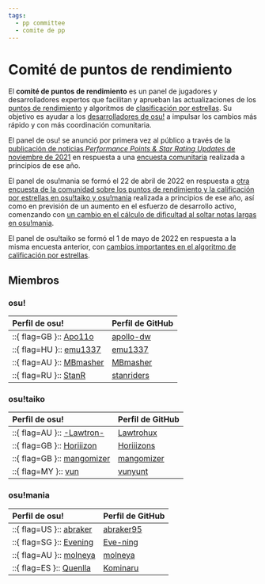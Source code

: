 ```yaml
---
tags:
  - pp committee
  - comite de pp
---
```


# Comité de puntos de rendimiento

El **comité de puntos de rendimiento** es un panel de jugadores y desarrolladores expertos que facilitan y aprueban las actualizaciones de los [puntos de rendimiento](/wiki/Performance_points) y algoritmos de [clasificación por estrellas](/wiki/Beatmapping/Star_rating). Su objetivo es ayudar a los [desarrolladores de osu!](/wiki/People/The_Team/Developers) a impulsar los cambios más rápido y con más coordinación comunitaria.

El panel de osu! se anunció por primera vez al público a través de la [publicación de noticias *Performance Points & Star Rating Updates* de noviembre de 2021](https://osu.ppy.sh/home/news/2021-11-09-performance-points-star-rating-updates) en respuesta a una [encuesta comunitaria](https://osu.ppy.sh/home/news/2021-08-17-pp-sr-survey) realizada a principios de ese año.

El panel de osu!mania se formó el 22 de abril de 2022 en respuesta a [otra encuesta de la comunidad sobre los puntos de rendimiento y la calificación por estrellas en osu!taiko y osu!mania](https://osu.ppy.sh/home/news/2022-01-14-taiko-mania-pp-sr-survey) realizada a principios de ese año, así como en previsión de un aumento en el esfuerzo de desarrollo activo, comenzando con [un cambio en el cálculo de dificultad al soltar notas largas en osu!mania](https://github.com/ppy/osu/pull/17913).

El panel de osu!taiko se formó el 1 de mayo de 2022 en respuesta a la misma encuesta anterior, con [cambios importantes en el algoritmo de calificación por estrellas](https://docs.google.com/document/d/1Z5GC4DMqOVzeIERMSK3qpQaqjq-sVnhbuoxAwy9qxDs/edit).

## Miembros

### osu!

| Perfil de osu! | Perfil de GitHub |
| :-- | :-- |
| ::{ flag=GB }:: [Apo11o](https://osu.ppy.sh/users/9558549) | [apollo-dw](https://github.com/apollo-dw) |
| ::{ flag=HU }:: [emu1337](https://osu.ppy.sh/users/2185987) | [emu1337](https://github.com/emu1337) |
| ::{ flag=AU }:: [MBmasher](https://osu.ppy.sh/users/4498616) | [MBmasher](https://github.com/MBmasher) |
| ::{ flag=RU }:: [StanR](https://osu.ppy.sh/users/7217455) | [stanriders](https://github.com/stanriders) |

### osu!taiko

| Perfil de osu! | Perfil de GitHub |
| :-- | :-- |
| ::{ flag=AU }:: [-Lawtron-](https://osu.ppy.sh/users/11475208) | [Lawtrohux](https://github.com/Lawtrohux) |
| ::{ flag=GB }:: [Horiiizon](https://osu.ppy.sh/users/8071438) | [Horiiizons](https://github.com/Horiiizons) |
| ::{ flag=GB }:: [mangomizer](https://osu.ppy.sh/users/1893718) | [mangomizer](https://github.com/mangomizer) |
| ::{ flag=MY }:: [vun](https://osu.ppy.sh/users/6932501) | [vunyunt](https://github.com/vunyunt) |

### osu!mania

| Perfil de osu! | Perfil de GitHub |
| :-- | :-- |
| ::{ flag=US }:: [abraker](https://osu.ppy.sh/users/4635891) | [abraker95](https://github.com/abraker95) |
| ::{ flag=SG }:: [Evening](https://osu.ppy.sh/users/2193881) | [Eve-ning](https://github.com/Eve-ning) |
| ::{ flag=AU }:: [molneya](https://osu.ppy.sh/users/8945180) | [molneya](https://github.com/molneya) |
| ::{ flag=ES }:: [Quenlla](https://osu.ppy.sh/users/4725379) | [Kominaru](https://github.com/Kominaru) |
